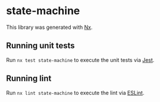 # state-machine

This library was generated with [Nx](https://nx.dev).

## Running unit tests

Run `nx test state-machine` to execute the unit tests via [Jest](https://jestjs.io).

## Running lint

Run `nx lint state-machine` to execute the lint via [ESLint](https://eslint.org/).
